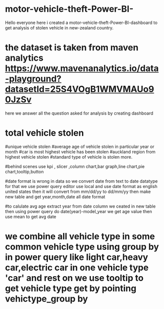 # motor-vehicle-theft-Power-BI-

Hello everyone here i created a motor-vehicle-theft-Power-BI-dashboard to get analysis of stolen vehicle in new-zealand country.

# the dataset is taken from maven analytics https://www.mavenanalytics.io/data-playground?datasetId=25S4VOgB1WMVMAUo90JzSv

here we answer all the question asked for analysis by creating dashboard
# total vehicle stolen 
#unique vehicle stolen
#average age of vehicle stolen in particular year or month
#car is most highest vehicle has been stolen
#auckland region from highest vehicle stolen
#standard type of vehicle is stolen more.


#behind scenes
use kpi , slicer ,column chart,bar graph,line chart,pie chart,tooltip,button 

#date format is wrong in data so we convert date from text to date datatype for that we use power query editor use local and use date format as english united states then it will convert from mm/dd/yy to  dd/mm/yy
then make new table and get year,month,date all date format

#to calulate avg age extract year from date column we ceated in new table then using power query do date(year)-model_year we get age value then use mean to get avg date

# we combine all vehicle type in some common vehicle type using group by in power query like light car,heavy car,electric car in one vehicle type 'car' and rest on we use tooltip to get vehicle type get by pointing vehictype_group by  
